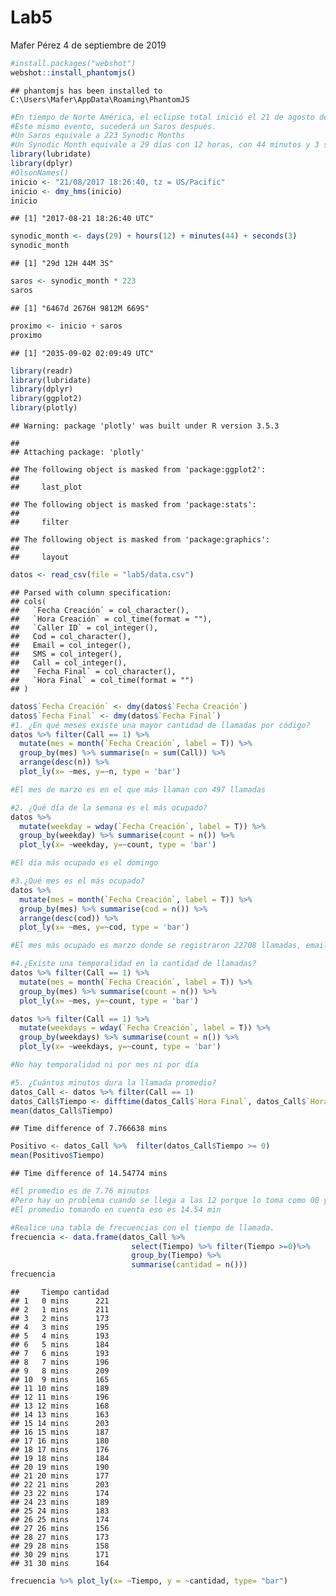Lab5
================
Mafer Pérez
4 de septiembre de 2019

``` r
#install.packages("webshot")
webshot::install_phantomjs()
```

    ## phantomjs has been installed to C:\Users\Mafer\AppData\Roaming\PhantomJS

``` r
#En tiempo de Norte América, el eclipse total inició el 21 de agosto del 2017 a las 18:26:40.
#Este mismo evento, sucederá un Saros después.
#Un Saros equivale a 223 Synodic Months
#Un Synodic Month equivale a 29 días con 12 horas, con 44 minutos y 3 segundos.
library(lubridate)
library(dplyr)
#OlsonNames()
inicio <- "21/08/2017 18:26:40, tz = US/Pacific"
inicio <- dmy_hms(inicio)
inicio
```

    ## [1] "2017-08-21 18:26:40 UTC"

``` r
synodic_month <- days(29) + hours(12) + minutes(44) + seconds(3)
synodic_month
```

    ## [1] "29d 12H 44M 3S"

``` r
saros <- synodic_month * 223
saros
```

    ## [1] "6467d 2676H 9812M 669S"

``` r
proximo <- inicio + saros
proximo
```

    ## [1] "2035-09-02 02:09:49 UTC"

``` r
library(readr)
library(lubridate)
library(dplyr)
library(ggplot2)
library(plotly)
```

    ## Warning: package 'plotly' was built under R version 3.5.3

    ## 
    ## Attaching package: 'plotly'

    ## The following object is masked from 'package:ggplot2':
    ## 
    ##     last_plot

    ## The following object is masked from 'package:stats':
    ## 
    ##     filter

    ## The following object is masked from 'package:graphics':
    ## 
    ##     layout

``` r
datos <- read_csv(file = "lab5/data.csv")
```

    ## Parsed with column specification:
    ## cols(
    ##   `Fecha Creación` = col_character(),
    ##   `Hora Creación` = col_time(format = ""),
    ##   `Caller ID` = col_integer(),
    ##   Cod = col_character(),
    ##   Email = col_integer(),
    ##   SMS = col_integer(),
    ##   Call = col_integer(),
    ##   `Fecha Final` = col_character(),
    ##   `Hora Final` = col_time(format = "")
    ## )

``` r
datos$`Fecha Creación` <- dmy(datos$`Fecha Creación`)
datos$`Fecha Final` <- dmy(datos$`Fecha Final`)
#1. ¿En qué meses existe una mayor cantidad de llamadas por código?
datos %>% filter(Call == 1) %>% 
  mutate(mes = month(`Fecha Creación`, label = T)) %>% 
  group_by(mes) %>% summarise(n = sum(Call)) %>% 
  arrange(desc(n)) %>%
  plot_ly(x= ~mes, y=~n, type = 'bar')
```

<!--html_preserve-->

<script type="application/json" data-for="htmlwidget-c254af6e1d9256567e9f">{"x":{"visdat":{"b7c9e32878":["function () ","plotlyVisDat"]},"cur_data":"b7c9e32878","attrs":{"b7c9e32878":{"x":{},"y":{},"alpha_stroke":1,"sizes":[10,100],"spans":[1,20],"type":"bar"}},"layout":{"margin":{"b":40,"l":60,"t":25,"r":10},"xaxis":{"domain":[0,1],"automargin":true,"title":"mes","type":"category","categoryorder":"array","categoryarray":["ene\\.","feb\\.","mar\\.","abr\\.","may\\.","jun\\.","jul\\.","ago\\.","sep\\.","oct\\.","nov\\.","dic\\."]},"yaxis":{"domain":[0,1],"automargin":true,"title":"n"},"hovermode":"closest","showlegend":false},"source":"A","config":{"showSendToCloud":false},"data":[{"x":["mar\\.","jul\\.","may\\.","nov\\.","oct\\.","dic\\.","ago\\.","jun\\.","ene\\.","sep\\.","abr\\.","feb\\."],"y":[497,496,494,493,487,478,474,471,465,465,462,443],"type":"bar","marker":{"color":"rgba(31,119,180,1)","line":{"color":"rgba(31,119,180,1)"}},"error_y":{"color":"rgba(31,119,180,1)"},"error_x":{"color":"rgba(31,119,180,1)"},"xaxis":"x","yaxis":"y","frame":null}],"highlight":{"on":"plotly_click","persistent":false,"dynamic":false,"selectize":false,"opacityDim":0.2,"selected":{"opacity":1},"debounce":0},"shinyEvents":["plotly_hover","plotly_click","plotly_selected","plotly_relayout","plotly_brushed","plotly_brushing","plotly_clickannotation","plotly_doubleclick","plotly_deselect","plotly_afterplot"],"base_url":"https://plot.ly"},"evals":[],"jsHooks":[]}</script>
<!--/html_preserve-->
``` r
#El mes de marzo es en el que más llaman con 497 llamadas
```

``` r
#2. ¿Qué día de la semana es el más ocupado?
datos %>% 
  mutate(weekday = wday(`Fecha Creación`, label = T)) %>% 
  group_by(weekday) %>% summarise(count = n()) %>%
  plot_ly(x= ~weekday, y=~count, type = 'bar')
```

<!--html_preserve-->

<script type="application/json" data-for="htmlwidget-7c9e6714955a8b0688dc">{"x":{"visdat":{"b7c793844b2":["function () ","plotlyVisDat"]},"cur_data":"b7c793844b2","attrs":{"b7c793844b2":{"x":{},"y":{},"alpha_stroke":1,"sizes":[10,100],"spans":[1,20],"type":"bar"}},"layout":{"margin":{"b":40,"l":60,"t":25,"r":10},"xaxis":{"domain":[0,1],"automargin":true,"title":"weekday","type":"category","categoryorder":"array","categoryarray":["dom\\.","lun\\.","mar\\.","mié\\.","jue\\.","vie\\.","sáb\\."]},"yaxis":{"domain":[0,1],"automargin":true,"title":"count"},"hovermode":"closest","showlegend":false},"source":"A","config":{"showSendToCloud":false},"data":[{"x":["dom\\.","lun\\.","mar\\.","mié\\.","jue\\.","vie\\.","sáb\\."],"y":[38254,37501,37710,37511,37726,37409,37614],"type":"bar","marker":{"color":"rgba(31,119,180,1)","line":{"color":"rgba(31,119,180,1)"}},"error_y":{"color":"rgba(31,119,180,1)"},"error_x":{"color":"rgba(31,119,180,1)"},"xaxis":"x","yaxis":"y","frame":null}],"highlight":{"on":"plotly_click","persistent":false,"dynamic":false,"selectize":false,"opacityDim":0.2,"selected":{"opacity":1},"debounce":0},"shinyEvents":["plotly_hover","plotly_click","plotly_selected","plotly_relayout","plotly_brushed","plotly_brushing","plotly_clickannotation","plotly_doubleclick","plotly_deselect","plotly_afterplot"],"base_url":"https://plot.ly"},"evals":[],"jsHooks":[]}</script>
<!--/html_preserve-->
``` r
#El día más ocupado es el domingo
```

``` r
#3.¿Qué mes es el más ocupado?
datos %>% 
  mutate(mes = month(`Fecha Creación`, label = T)) %>% 
  group_by(mes) %>% summarise(cod = n()) %>% 
  arrange(desc(cod)) %>% 
  plot_ly(x= ~mes, y=~cod, type = 'bar')
```

<!--html_preserve-->

<script type="application/json" data-for="htmlwidget-8c2bb6a105d567475476">{"x":{"visdat":{"b7c63f2717d":["function () ","plotlyVisDat"]},"cur_data":"b7c63f2717d","attrs":{"b7c63f2717d":{"x":{},"y":{},"alpha_stroke":1,"sizes":[10,100],"spans":[1,20],"type":"bar"}},"layout":{"margin":{"b":40,"l":60,"t":25,"r":10},"xaxis":{"domain":[0,1],"automargin":true,"title":"mes","type":"category","categoryorder":"array","categoryarray":["ene\\.","feb\\.","mar\\.","abr\\.","may\\.","jun\\.","jul\\.","ago\\.","sep\\.","oct\\.","nov\\.","dic\\."]},"yaxis":{"domain":[0,1],"automargin":true,"title":"cod"},"hovermode":"closest","showlegend":false},"source":"A","config":{"showSendToCloud":false},"data":[{"x":["mar\\.","oct\\.","may\\.","jul\\.","ene\\.","ago\\.","dic\\.","sep\\.","nov\\.","abr\\.","jun\\.","feb\\."],"y":[22708,22601,22525,22514,22425,22316,22151,21891,21681,21611,21370,19932],"type":"bar","marker":{"color":"rgba(31,119,180,1)","line":{"color":"rgba(31,119,180,1)"}},"error_y":{"color":"rgba(31,119,180,1)"},"error_x":{"color":"rgba(31,119,180,1)"},"xaxis":"x","yaxis":"y","frame":null}],"highlight":{"on":"plotly_click","persistent":false,"dynamic":false,"selectize":false,"opacityDim":0.2,"selected":{"opacity":1},"debounce":0},"shinyEvents":["plotly_hover","plotly_click","plotly_selected","plotly_relayout","plotly_brushed","plotly_brushing","plotly_clickannotation","plotly_doubleclick","plotly_deselect","plotly_afterplot"],"base_url":"https://plot.ly"},"evals":[],"jsHooks":[]}</script>
<!--/html_preserve-->
``` r
#El mes más ocupado es marzo donde se registraron 22708 llamadas, emails y mensajes 
```

``` r
#4.¿Existe una temporalidad en la cantidad de llamadas?
datos %>% filter(Call == 1) %>% 
  mutate(mes = month(`Fecha Creación`, label = T)) %>% 
  group_by(mes) %>% summarise(count = n()) %>%
  plot_ly(x= ~mes, y=~count, type = 'bar') 
```

<!--html_preserve-->

<script type="application/json" data-for="htmlwidget-b1b59391f3b1f2003f97">{"x":{"visdat":{"b7c455543ca":["function () ","plotlyVisDat"]},"cur_data":"b7c455543ca","attrs":{"b7c455543ca":{"x":{},"y":{},"alpha_stroke":1,"sizes":[10,100],"spans":[1,20],"type":"bar"}},"layout":{"margin":{"b":40,"l":60,"t":25,"r":10},"xaxis":{"domain":[0,1],"automargin":true,"title":"mes","type":"category","categoryorder":"array","categoryarray":["ene\\.","feb\\.","mar\\.","abr\\.","may\\.","jun\\.","jul\\.","ago\\.","sep\\.","oct\\.","nov\\.","dic\\."]},"yaxis":{"domain":[0,1],"automargin":true,"title":"count"},"hovermode":"closest","showlegend":false},"source":"A","config":{"showSendToCloud":false},"data":[{"x":["ene\\.","feb\\.","mar\\.","abr\\.","may\\.","jun\\.","jul\\.","ago\\.","sep\\.","oct\\.","nov\\.","dic\\."],"y":[465,443,497,462,494,471,496,474,465,487,493,478],"type":"bar","marker":{"color":"rgba(31,119,180,1)","line":{"color":"rgba(31,119,180,1)"}},"error_y":{"color":"rgba(31,119,180,1)"},"error_x":{"color":"rgba(31,119,180,1)"},"xaxis":"x","yaxis":"y","frame":null}],"highlight":{"on":"plotly_click","persistent":false,"dynamic":false,"selectize":false,"opacityDim":0.2,"selected":{"opacity":1},"debounce":0},"shinyEvents":["plotly_hover","plotly_click","plotly_selected","plotly_relayout","plotly_brushed","plotly_brushing","plotly_clickannotation","plotly_doubleclick","plotly_deselect","plotly_afterplot"],"base_url":"https://plot.ly"},"evals":[],"jsHooks":[]}</script>
<!--/html_preserve-->
``` r
datos %>% filter(Call == 1) %>% 
  mutate(weekdays = wday(`Fecha Creación`, label = T)) %>% 
  group_by(weekdays) %>% summarise(count = n()) %>%
  plot_ly(x= ~weekdays, y=~count, type = 'bar')
```

<!--html_preserve-->

<script type="application/json" data-for="htmlwidget-f11843b2d462168e516e">{"x":{"visdat":{"b7c1f4a7f7b":["function () ","plotlyVisDat"]},"cur_data":"b7c1f4a7f7b","attrs":{"b7c1f4a7f7b":{"x":{},"y":{},"alpha_stroke":1,"sizes":[10,100],"spans":[1,20],"type":"bar"}},"layout":{"margin":{"b":40,"l":60,"t":25,"r":10},"xaxis":{"domain":[0,1],"automargin":true,"title":"weekdays","type":"category","categoryorder":"array","categoryarray":["dom\\.","lun\\.","mar\\.","mié\\.","jue\\.","vie\\.","sáb\\."]},"yaxis":{"domain":[0,1],"automargin":true,"title":"count"},"hovermode":"closest","showlegend":false},"source":"A","config":{"showSendToCloud":false},"data":[{"x":["dom\\.","lun\\.","mar\\.","mié\\.","jue\\.","vie\\.","sáb\\."],"y":[796,811,849,887,788,799,795],"type":"bar","marker":{"color":"rgba(31,119,180,1)","line":{"color":"rgba(31,119,180,1)"}},"error_y":{"color":"rgba(31,119,180,1)"},"error_x":{"color":"rgba(31,119,180,1)"},"xaxis":"x","yaxis":"y","frame":null}],"highlight":{"on":"plotly_click","persistent":false,"dynamic":false,"selectize":false,"opacityDim":0.2,"selected":{"opacity":1},"debounce":0},"shinyEvents":["plotly_hover","plotly_click","plotly_selected","plotly_relayout","plotly_brushed","plotly_brushing","plotly_clickannotation","plotly_doubleclick","plotly_deselect","plotly_afterplot"],"base_url":"https://plot.ly"},"evals":[],"jsHooks":[]}</script>
<!--/html_preserve-->
``` r
#No hay temporalidad ni por mes ni por día
```

``` r
#5. ¿Cuántos minutos dura la llamada promedio?
datos_Call <- datos %>% filter(Call == 1)
datos_Call$Tiempo <- difftime(datos_Call$`Hora Final`, datos_Call$`Hora Creación`, units = "mins")
mean(datos_Call$Tiempo)
```

    ## Time difference of 7.766638 mins

``` r
Positivo <- datos_Call %>%  filter(datos_Call$Tiempo >= 0)
mean(Positivo$Tiempo)
```

    ## Time difference of 14.54774 mins

``` r
#El promedio es de 7.76 minutos
#Pero hay un problema cuando se llega a las 12 porque lo toma como 00 y no como 24 entonces no calcula bien la differencia
#El promedio tomando en cuenta eso es 14.54 min
```

``` r
#Realice una tabla de frecuencias con el tiempo de llamada.
frecuencia <- data.frame(datos_Call %>% 
                           select(Tiempo) %>% filter(Tiempo >=0)%>%
                           group_by(Tiempo) %>%
                           summarise(cantidad = n()))
frecuencia
```

    ##     Tiempo cantidad
    ## 1   0 mins      221
    ## 2   1 mins      211
    ## 3   2 mins      173
    ## 4   3 mins      195
    ## 5   4 mins      193
    ## 6   5 mins      184
    ## 7   6 mins      193
    ## 8   7 mins      196
    ## 9   8 mins      209
    ## 10  9 mins      165
    ## 11 10 mins      189
    ## 12 11 mins      196
    ## 13 12 mins      168
    ## 14 13 mins      163
    ## 15 14 mins      203
    ## 16 15 mins      187
    ## 17 16 mins      180
    ## 18 17 mins      176
    ## 19 18 mins      184
    ## 20 19 mins      190
    ## 21 20 mins      177
    ## 22 21 mins      203
    ## 23 22 mins      174
    ## 24 23 mins      189
    ## 25 24 mins      183
    ## 26 25 mins      174
    ## 27 26 mins      156
    ## 28 27 mins      173
    ## 29 28 mins      158
    ## 30 29 mins      171
    ## 31 30 mins      164

``` r
frecuencia %>% plot_ly(x= ~Tiempo, y = ~cantidad, type= "bar")
```

<!--html_preserve-->

<script type="application/json" data-for="htmlwidget-709a1e875767c3970fbf">{"x":{"visdat":{"b7c6eda358f":["function () ","plotlyVisDat"]},"cur_data":"b7c6eda358f","attrs":{"b7c6eda358f":{"x":{},"y":{},"alpha_stroke":1,"sizes":[10,100],"spans":[1,20],"type":"bar"}},"layout":{"margin":{"b":40,"l":60,"t":25,"r":10},"xaxis":{"domain":[0,1],"automargin":true,"title":"Tiempo"},"yaxis":{"domain":[0,1],"automargin":true,"title":"cantidad"},"hovermode":"closest","showlegend":false},"source":"A","config":{"showSendToCloud":false},"data":[{"x":[0,1,2,3,4,5,6,7,8,9,10,11,12,13,14,15,16,17,18,19,20,21,22,23,24,25,26,27,28,29,30],"y":[221,211,173,195,193,184,193,196,209,165,189,196,168,163,203,187,180,176,184,190,177,203,174,189,183,174,156,173,158,171,164],"type":"bar","marker":{"color":"rgba(31,119,180,1)","line":{"color":"rgba(31,119,180,1)"}},"error_y":{"color":"rgba(31,119,180,1)"},"error_x":{"color":"rgba(31,119,180,1)"},"xaxis":"x","yaxis":"y","frame":null}],"highlight":{"on":"plotly_click","persistent":false,"dynamic":false,"selectize":false,"opacityDim":0.2,"selected":{"opacity":1},"debounce":0},"shinyEvents":["plotly_hover","plotly_click","plotly_selected","plotly_relayout","plotly_brushed","plotly_brushing","plotly_clickannotation","plotly_doubleclick","plotly_deselect","plotly_afterplot"],"base_url":"https://plot.ly"},"evals":[],"jsHooks":[]}</script>
<!--/html_preserve-->
